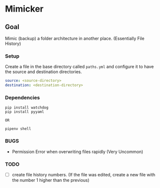 # Mimicker

## **Goal**

Mimic (backup) a folder architecture in another place.
(Essentially File History)

### Setup

Create a file in the base directory called `paths.yml` and configure it to have the source and destination directories.  

```yaml
source: <source-directory>
destination: <destination-directory>
```

### Dependencies

```shell
pip install watchdog
pip install pyyaml

OR

pipenv shell
```

### BUGS

* Permission Error when overwriting files rapidly (Very Uncommon)

### TODO

* [ ] create file history numbers. (If the file was edited, create a new file with the number 1 higher than the previous)
